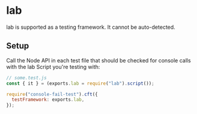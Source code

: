# lab

lab is supported as a testing framework.
It cannot be auto-detected.

## Setup

Call the Node API in each test file that should be checked for console calls with the lab Script you're testing with:

```js
// some.test.js
const { it } = (exports.lab = require("lab").script());

require("console-fail-test").cft({
  testFramework: exports.lab,
});
```

